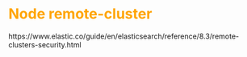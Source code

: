 <h1 style="color:orange">Node remote-cluster</h1>
https://www.elastic.co/guide/en/elasticsearch/reference/8.3/remote-clusters-security.html
